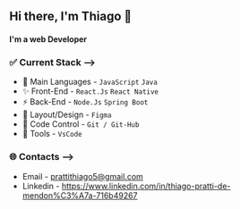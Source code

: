 ## Hi there, I'm Thiago 👋

#### I'm a web Developer

### ✅ Current Stack -->
- 🚀 Main Languages - `JavaScript` `Java`
- ✨ Front-End - `React.Js` `React Native`
- ⚡️ Back-End - `Node.Js`  `Spring Boot`
- 🎨 Layout/Design - `Figma`
- 📌 Code Control - `Git / Git-Hub`
- 🔨 Tools - `VsCode`

### 🌐 Contacts -->
- Email - prattithiago5@gmail.com
- Linkedin - https://www.linkedin.com/in/thiago-pratti-de-mendon%C3%A7a-716b49267



